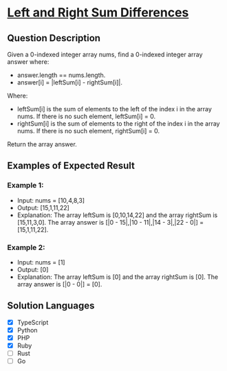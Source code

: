 # [Left and Right Sum Differences](https://leetcode.com/problems/left-and-right-sum-differences/description/)

## Question Description

Given a 0-indexed integer array nums, find a 0-indexed integer array answer where:

- answer.length == nums.length.
- answer[i] = |leftSum[i] - rightSum[i]|.

Where:

- leftSum[i] is the sum of elements to the left of the index i in the array nums. If there is no such element, leftSum[i] = 0.
- rightSum[i] is the sum of elements to the right of the index i in the array nums. If there is no such element, rightSum[i] = 0.

Return the array answer.

## Examples of Expected Result

### Example 1:

- Input: nums = [10,4,8,3]
- Output: [15,1,11,22]
- Explanation: The array leftSum is [0,10,14,22] and the array rightSum is [15,11,3,0].
  The array answer is [|0 - 15|,|10 - 11|,|14 - 3|,|22 - 0|] = [15,1,11,22].

### Example 2:

- Input: nums = [1]
- Output: [0]
- Explanation: The array leftSum is [0] and the array rightSum is [0].
  The array answer is [|0 - 0|] = [0].

## Solution Languages

- [x] TypeScript
- [x] Python
- [x] PHP
- [x] Ruby
- [ ] Rust
- [ ] Go
